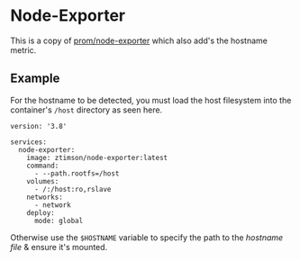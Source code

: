 # Node-Exporter

This is a copy of [prom/node-exporter](https://hub.docker.com/r/prom/node-exporter) which also add's the hostname metric.

## Example

For the hostname to be detected, you must load the host filesystem into the container's `/host` directory as seen here.

```
version: '3.8'

services:
  node-exporter:
    image: ztimson/node-exporter:latest
    command:
      - --path.rootfs=/host
    volumes:
      - /:/host:ro,rslave
    networks:
      - network
    deploy:
      mode: global
```

Otherwise use the `$HOSTNAME` variable to specify the path to the *hostname file* & ensure it's mounted.
